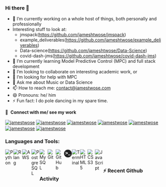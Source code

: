 ### Hi there 👋

- 🔭 I’m currently working on a whole host of things, both personally and professionally
- Interesting stuff to look at:
  - jmspack(https://github.com/jameshtwose/jmspack)
  - example_deliverables(https://github.com/jameshtwose/example_deliverables)
  - Data-science(https://github.com/jameshtwose/Data-Science)
  - covid-dash-jms(https://github.com/jameshtwose/covid-dash-jms)
- 🌱 I’m currently learning Model Predictive Control (MPC) and full stack development
- 👯 I’m looking to collaborate on interesting academic work, or 
- 🤔 I’m looking for help with MPC
- 💬 Ask me about Music or Data Science
- 📫 How to reach me: contact@jamestwose.com
- 😄 Pronouns: he/ him
- ⚡ Fun fact: I do pole dancing in my spare time. 

🔗 &nbsp;**Connect with me/ see my work**
<p align="left">
<a href="https://services.jms.rocks" target="blank"><img align="center" src="https://services.jms.rocks/img/logo.png" alt="jamestwose" height="40" width="40" /></a>
<a href="https://linkedin.com/in/james-twose-a99b4411a" target="blank"><img align="center" src="https://cdn.worldvectorlogo.com/logos/linkedin-icon-2.svg" alt="jamestwose" height="30" width="40" /></a>
<a href="https://scholar.google.com/citations?user=9KdO6XMAAAAJ&hl=en&oi=ao" target="blank"><img align="center" src="https://upload.wikimedia.org/wikipedia/commons/c/c7/Google_Scholar_logo.svg" alt="jamestwose" height="30" width="40" /></a>
<a href="https://www.instagram.com/jamestwosemusic" target="blank"><img align="center" src="https://cdn.worldvectorlogo.com/logos/instagram-2016-5.svg" alt="jamestwose" height="30" width="40" /></a>
<a href="https://linktr.ee/jmsmusic" target="blank"><img align="center" src="https://cdn.worldvectorlogo.com/logos/linktree-2.svg" alt="jamestwose" height="30" width="40" /></a>
<a href="https://open.spotify.com/artist/0nb7d2wGMy8y8pvr3bTnV4" target="blank"><img align="center" src="https://cdn.worldvectorlogo.com/logos/spotify-2.svg" alt="jamestwose" height="30" width="40" /></a>
<a href="https://www.youtube.com/channel/UCLQar4hSRKHWgJfcrfpAhnw/featured" target="blank"><img align="center" src="https://cdn.worldvectorlogo.com/logos/youtube-icon.svg" alt="jamestwose" height="30" width="40" /></a>


### Languages and Tools:

<img align="left" alt="Python" width="26px" src="https://cdn.worldvectorlogo.com/logos/python-5.svg" />
<img align="left" alt="Rlang" width="28px" src="https://cdn.worldvectorlogo.com/logos/r-lang.svg" />
<img align="left" alt="AWS" width="30px" src="https://upload.wikimedia.org/wikipedia/commons/9/93/Amazon_Web_Services_Logo.svg" />
<img align="left" alt="PostgreSQL" width="26px" src="https://cdn.worldvectorlogo.com/logos/postgresql.svg" />
<img align="left" alt="MySQL" width="26px" src="https://cdn.worldvectorlogo.com/logos/mysql-6.svg" />
<img align="left" alt="Git" width="26px" src="https://cdn.worldvectorlogo.com/logos/git-icon.svg" />
<img align="left" alt="GitHub" width="26px" src="https://cdn.worldvectorlogo.com/logos/github-icon-1.svg" />
<img align="left" alt="Terminal" width="26px" src="https://raw.githubusercontent.com/github/explore/80688e429a7d4ef2fca1e82350fe8e3517d3494d/topics/terminal/terminal.png" />
<img align="left" alt="Terminal" width="26px" src="https://cdn.worldvectorlogo.com/logos/ubuntu-4.svg" />
<img align="left" alt="HTML5" width="24px" src="https://cdn.worldvectorlogo.com/logos/html-1.svg" />
<img align="left" alt="CSS3" width="24px" src="https://cdn.worldvectorlogo.com/logos/css-3.svg" />
<img align="left" alt="JavaScript" width="26px" src="https://cdn.worldvectorlogo.com/logos/logo-javascript.svg" />

<br>
<br>

### ⚡ Recent Github Activity 

<!--START_SECTION:activity-->
<!--END_SECTION:activity-->



<!-- replace x.x.x with actual version -->
<script src="https://unpkg.com/@codersrank/timeline@1.1.1/codersrank-timeline.min.js"></script>